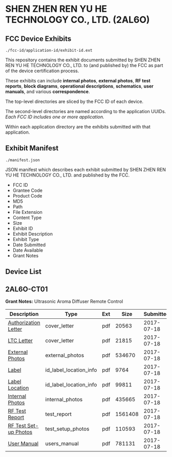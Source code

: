 # SHEN ZHEN REN YU HE TECHNOLOGY CO., LTD. (2AL6O)
## FCC Device Exhibits

```
./fcc-id/application-id/exhibit-id.ext
```

This repository contains the exhibit documents submitted by SHEN ZHEN REN YU HE TECHNOLOGY CO., LTD. to (and published by) the FCC as part of the device certification process.

These exhibits can include **internal photos**, **external photos**, **RF test reports**, **block diagrams**, **operational descriptions**, **schematics**, **user manuals**, and various **correspondence**.

The top-level directories are sliced by the FCC ID of each device.

The second-level directories are named according to the application UUIDs. *Each FCC ID includes one or more application.*

Within each application directory are the exhibits submitted with that application. 

## Exhibit Manifest

```
./manifest.json
```

JSON manifest which describes each exhibit submitted by SHEN ZHEN REN YU HE TECHNOLOGY CO., LTD. and published by the FCC.

- FCC ID
- Grantee Code
- Product Code
- MD5
- Path
- File Extension
- Content Type
- Size
- Exhibit ID
- Exhibit Description
- Exhibit Type
- Date Submitted
- Date Available
- Grant Notes

## Device List
## 2AL6O-CT01
**Grant Notes:** Ultrasonic Aroma Diffuser Remote Control

| Description | Type | Ext | Size | Submitted | Available |
| ----------- | ---- | --- | ---- | --------- | --------- |
| [Authorization Letter](2AL6O-CT01/c28fd7a9e7094dcc4e98ddddaabc0b8d/3468634.pdf) | cover_letter | pdf | 20563 | 2017-07-18 | 2017-07-18 |
| [LTC Letter](2AL6O-CT01/c28fd7a9e7094dcc4e98ddddaabc0b8d/3468635.pdf) | cover_letter | pdf | 21815 | 2017-07-18 | 2017-07-18 |
| [External Photos](2AL6O-CT01/c28fd7a9e7094dcc4e98ddddaabc0b8d/3468636.pdf) | external_photos | pdf | 534670 | 2017-07-18 | 2017-07-18 |
| [Label](2AL6O-CT01/c28fd7a9e7094dcc4e98ddddaabc0b8d/3468637.pdf) | id_label_location_info | pdf | 9764 | 2017-07-18 | 2017-07-18 |
| [Label Location](2AL6O-CT01/c28fd7a9e7094dcc4e98ddddaabc0b8d/3468638.pdf) | id_label_location_info | pdf | 99811 | 2017-07-18 | 2017-07-18 |
| [Internal Photos](2AL6O-CT01/c28fd7a9e7094dcc4e98ddddaabc0b8d/3468639.pdf) | internal_photos | pdf | 435665 | 2017-07-18 | 2017-07-18 |
| [RF Test Report](2AL6O-CT01/c28fd7a9e7094dcc4e98ddddaabc0b8d/3468642.pdf) | test_report | pdf | 1561408 | 2017-07-18 | 2017-07-18 |
| [RF Test Set-up Photos](2AL6O-CT01/c28fd7a9e7094dcc4e98ddddaabc0b8d/3468643.pdf) | test_setup_photos | pdf | 110593 | 2017-07-18 | 2017-07-18 |
| [User Manual](2AL6O-CT01/c28fd7a9e7094dcc4e98ddddaabc0b8d/3468644.pdf) | users_manual | pdf | 781131 | 2017-07-18 | 2017-07-18 |
